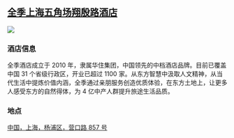 ## [全季上海五角场翔殷路酒店](https://hotels.ctrip.com/hotels/76170430.html)

![](http://localhost:3000/hotel_id_016.jpg)

### 酒店信息

全季酒店成立于 2010 年，隶属华住集团，中国领先的中档酒店品牌。目前已覆盖中国 31 个省级行政区，开业已超过 1100 家。从东方智慧中汲取人文精神，从当代生活中提炼价值内涵，全季通过亲朋服务创造优质体验，在东方土地上，让更多人感受东方的自然得体，为 4 亿中产人群提升旅途生活品质。


### 地点

[中国，上海，杨浦区，营口路 857 号](https://map.baidu.com/search/%E5%85%A8%E5%AD%A3%E4%B8%8A%E6%B5%B7%E4%BA%94%E8%A7%92%E5%9C%BA%E7%BF%94%E6%AE%B7%E8%B7%AF%E9%85%92%E5%BA%97/@13529712.735,3650421.09,19z?querytype=s&da_src=shareurl&wd=%E5%85%A8%E5%AD%A3%E4%B8%8A%E6%B5%B7%E4%BA%94%E8%A7%92%E5%9C%BA%E7%BF%94%E6%AE%B7%E8%B7%AF%E9%85%92%E5%BA%97&c=289&src=0&pn=0&sug=0&l=19&b=(13498668.865,3659027.83;13499692.865,3659532.83)&from=webmap&biz_forward=%7B%22scaler%22:2,%22styles%22:%22pl%22%7D&device_ratio=2)